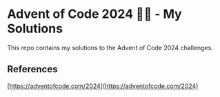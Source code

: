 # Advent of Code 2024 🎅🏼 - My Solutions

This repo contains my solutions to the Advent of Code 2024 challenges.

## References

[https://adventofcode.com/2024](https://adventofcode.com/2024)
